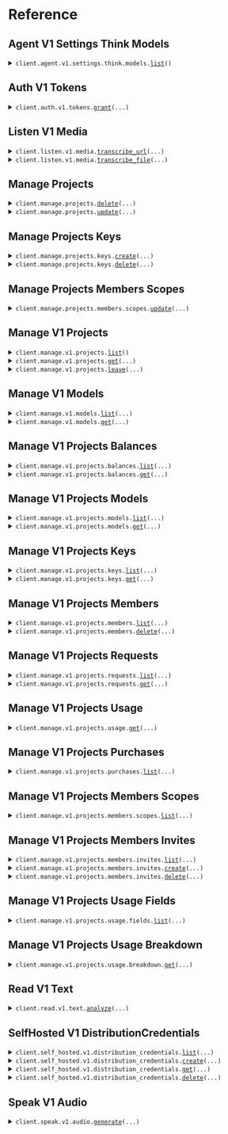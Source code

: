 # Reference
## Agent V1 Settings Think Models
<details><summary><code>client.agent.v1.settings.think.models.<a href="src/deepgram/agent/v1/settings/think/models/client.py">list</a>()</code></summary>
<dl>
<dd>

#### 📝 Description

<dl>
<dd>

<dl>
<dd>

Retrieves the available think models that can be used for AI agent processing
</dd>
</dl>
</dd>
</dl>

#### 🔌 Usage

<dl>
<dd>

<dl>
<dd>

```python
from deepgram import DeepgramClient

client = DeepgramClient(
    api_key="YOUR_API_KEY",
)
client.agent.v1.settings.think.models.list()

```
</dd>
</dl>
</dd>
</dl>

#### ⚙️ Parameters

<dl>
<dd>

<dl>
<dd>

**request_options:** `typing.Optional[RequestOptions]` — Request-specific configuration.
    
</dd>
</dl>
</dd>
</dl>


</dd>
</dl>
</details>

## Auth V1 Tokens
<details><summary><code>client.auth.v1.tokens.<a href="src/deepgram/auth/v1/tokens/client.py">grant</a>(...)</code></summary>
<dl>
<dd>

#### 📝 Description

<dl>
<dd>

<dl>
<dd>

Generates a temporary JSON Web Token (JWT) with a 30-second (by default) TTL and usage::write permission for core voice APIs, requiring an API key with Member or higher authorization. Tokens created with this endpoint will not work with the Manage APIs.
</dd>
</dl>
</dd>
</dl>

#### 🔌 Usage

<dl>
<dd>

<dl>
<dd>

```python
from deepgram import DeepgramClient

client = DeepgramClient(
    api_key="YOUR_API_KEY",
)
client.auth.v1.tokens.grant()

```
</dd>
</dl>
</dd>
</dl>

#### ⚙️ Parameters

<dl>
<dd>

<dl>
<dd>

**ttl_seconds:** `typing.Optional[int]` — Time to live in seconds for the token. Defaults to 30 seconds.
    
</dd>
</dl>

<dl>
<dd>

**request_options:** `typing.Optional[RequestOptions]` — Request-specific configuration.
    
</dd>
</dl>
</dd>
</dl>


</dd>
</dl>
</details>

## Listen V1 Media
<details><summary><code>client.listen.v1.media.<a href="src/deepgram/listen/v1/media/client.py">transcribe_url</a>(...)</code></summary>
<dl>
<dd>

#### 📝 Description

<dl>
<dd>

<dl>
<dd>

Transcribe audio and video using Deepgram's speech-to-text REST API
</dd>
</dl>
</dd>
</dl>

#### 🔌 Usage

<dl>
<dd>

<dl>
<dd>

```python
from deepgram import DeepgramClient

client = DeepgramClient(
    api_key="YOUR_API_KEY",
)
client.listen.v1.media.transcribe_url(
    callback="callback",
    callback_method="POST",
    extra="extra",
    sentiment=True,
    summarize="v2",
    tag="tag",
    topics=True,
    custom_topic="custom_topic",
    custom_topic_mode="extended",
    intents=True,
    custom_intent="custom_intent",
    custom_intent_mode="extended",
    detect_entities=True,
    detect_language=True,
    diarize=True,
    dictation=True,
    encoding="linear16",
    filler_words=True,
    keywords="keywords",
    language="language",
    measurements=True,
    model="nova-3",
    multichannel=True,
    numerals=True,
    paragraphs=True,
    profanity_filter=True,
    punctuate=True,
    redact="redact",
    replace="replace",
    search="search",
    smart_format=True,
    utterances=True,
    utt_split=1.1,
    version="latest",
    url="https://dpgr.am/spacewalk.wav",
)

```
</dd>
</dl>
</dd>
</dl>

#### ⚙️ Parameters

<dl>
<dd>

<dl>
<dd>

**url:** `str` 
    
</dd>
</dl>

<dl>
<dd>

**callback:** `typing.Optional[str]` — URL to which we'll make the callback request
    
</dd>
</dl>

<dl>
<dd>

**callback_method:** `typing.Optional[MediaTranscribeRequestCallbackMethod]` — HTTP method by which the callback request will be made
    
</dd>
</dl>

<dl>
<dd>

**extra:** `typing.Optional[typing.Union[str, typing.Sequence[str]]]` — Arbitrary key-value pairs that are attached to the API response for usage in downstream processing
    
</dd>
</dl>

<dl>
<dd>

**sentiment:** `typing.Optional[bool]` — Recognizes the sentiment throughout a transcript or text
    
</dd>
</dl>

<dl>
<dd>

**summarize:** `typing.Optional[MediaTranscribeRequestSummarize]` — Summarize content. For Listen API, supports string version option. For Read API, accepts boolean only.
    
</dd>
</dl>

<dl>
<dd>

**tag:** `typing.Optional[typing.Union[str, typing.Sequence[str]]]` — Label your requests for the purpose of identification during usage reporting
    
</dd>
</dl>

<dl>
<dd>

**topics:** `typing.Optional[bool]` — Detect topics throughout a transcript or text
    
</dd>
</dl>

<dl>
<dd>

**custom_topic:** `typing.Optional[typing.Union[str, typing.Sequence[str]]]` — Custom topics you want the model to detect within your input audio or text if present Submit up to `100`.
    
</dd>
</dl>

<dl>
<dd>

**custom_topic_mode:** `typing.Optional[MediaTranscribeRequestCustomTopicMode]` — Sets how the model will interpret strings submitted to the `custom_topic` param. When `strict`, the model will only return topics submitted using the `custom_topic` param. When `extended`, the model will return its own detected topics in addition to those submitted using the `custom_topic` param
    
</dd>
</dl>

<dl>
<dd>

**intents:** `typing.Optional[bool]` — Recognizes speaker intent throughout a transcript or text
    
</dd>
</dl>

<dl>
<dd>

**custom_intent:** `typing.Optional[typing.Union[str, typing.Sequence[str]]]` — Custom intents you want the model to detect within your input audio if present
    
</dd>
</dl>

<dl>
<dd>

**custom_intent_mode:** `typing.Optional[MediaTranscribeRequestCustomIntentMode]` — Sets how the model will interpret intents submitted to the `custom_intent` param. When `strict`, the model will only return intents submitted using the `custom_intent` param. When `extended`, the model will return its own detected intents in the `custom_intent` param.
    
</dd>
</dl>

<dl>
<dd>

**detect_entities:** `typing.Optional[bool]` — Identifies and extracts key entities from content in submitted audio
    
</dd>
</dl>

<dl>
<dd>

**detect_language:** `typing.Optional[bool]` — Identifies the dominant language spoken in submitted audio
    
</dd>
</dl>

<dl>
<dd>

**diarize:** `typing.Optional[bool]` — Recognize speaker changes. Each word in the transcript will be assigned a speaker number starting at 0
    
</dd>
</dl>

<dl>
<dd>

**dictation:** `typing.Optional[bool]` — Dictation mode for controlling formatting with dictated speech
    
</dd>
</dl>

<dl>
<dd>

**encoding:** `typing.Optional[MediaTranscribeRequestEncoding]` — Specify the expected encoding of your submitted audio
    
</dd>
</dl>

<dl>
<dd>

**filler_words:** `typing.Optional[bool]` — Filler Words can help transcribe interruptions in your audio, like "uh" and "um"
    
</dd>
</dl>

<dl>
<dd>

**keyterm:** `typing.Optional[typing.Union[str, typing.Sequence[str]]]` — Key term prompting can boost or suppress specialized terminology and brands. Only compatible with Nova-3
    
</dd>
</dl>

<dl>
<dd>

**keywords:** `typing.Optional[typing.Union[str, typing.Sequence[str]]]` — Keywords can boost or suppress specialized terminology and brands
    
</dd>
</dl>

<dl>
<dd>

**language:** `typing.Optional[str]` — The [BCP-47 language tag](https://tools.ietf.org/html/bcp47) that hints at the primary spoken language. Depending on the Model and API endpoint you choose only certain languages are available
    
</dd>
</dl>

<dl>
<dd>

**measurements:** `typing.Optional[bool]` — Spoken measurements will be converted to their corresponding abbreviations
    
</dd>
</dl>

<dl>
<dd>

**model:** `typing.Optional[MediaTranscribeRequestModel]` — AI model used to process submitted audio
    
</dd>
</dl>

<dl>
<dd>

**multichannel:** `typing.Optional[bool]` — Transcribe each audio channel independently
    
</dd>
</dl>

<dl>
<dd>

**numerals:** `typing.Optional[bool]` — Numerals converts numbers from written format to numerical format
    
</dd>
</dl>

<dl>
<dd>

**paragraphs:** `typing.Optional[bool]` — Splits audio into paragraphs to improve transcript readability
    
</dd>
</dl>

<dl>
<dd>

**profanity_filter:** `typing.Optional[bool]` — Profanity Filter looks for recognized profanity and converts it to the nearest recognized non-profane word or removes it from the transcript completely
    
</dd>
</dl>

<dl>
<dd>

**punctuate:** `typing.Optional[bool]` — Add punctuation and capitalization to the transcript
    
</dd>
</dl>

<dl>
<dd>

**redact:** `typing.Optional[str]` — Redaction removes sensitive information from your transcripts
    
</dd>
</dl>

<dl>
<dd>

**replace:** `typing.Optional[typing.Union[str, typing.Sequence[str]]]` — Search for terms or phrases in submitted audio and replaces them
    
</dd>
</dl>

<dl>
<dd>

**search:** `typing.Optional[typing.Union[str, typing.Sequence[str]]]` — Search for terms or phrases in submitted audio
    
</dd>
</dl>

<dl>
<dd>

**smart_format:** `typing.Optional[bool]` — Apply formatting to transcript output. When set to true, additional formatting will be applied to transcripts to improve readability
    
</dd>
</dl>

<dl>
<dd>

**utterances:** `typing.Optional[bool]` — Segments speech into meaningful semantic units
    
</dd>
</dl>

<dl>
<dd>

**utt_split:** `typing.Optional[float]` — Seconds to wait before detecting a pause between words in submitted audio
    
</dd>
</dl>

<dl>
<dd>

**version:** `typing.Optional[MediaTranscribeRequestVersion]` — Version of an AI model to use
    
</dd>
</dl>

<dl>
<dd>

**request_options:** `typing.Optional[RequestOptions]` — Request-specific configuration.
    
</dd>
</dl>
</dd>
</dl>


</dd>
</dl>
</details>

<details><summary><code>client.listen.v1.media.<a href="src/deepgram/listen/v1/media/client.py">transcribe_file</a>(...)</code></summary>
<dl>
<dd>

#### 📝 Description

<dl>
<dd>

<dl>
<dd>

Transcribe audio and video using Deepgram's speech-to-text REST API
</dd>
</dl>
</dd>
</dl>

#### 🔌 Usage

<dl>
<dd>

<dl>
<dd>

```python
from deepgram import DeepgramClient

client = DeepgramClient(
    api_key="YOUR_API_KEY",
)
client.listen.v1.media.transcribe_file()

```
</dd>
</dl>
</dd>
</dl>

#### ⚙️ Parameters

<dl>
<dd>

<dl>
<dd>

**request:** `typing.Union[bytes, typing.Iterator[bytes], typing.AsyncIterator[bytes]]` 
    
</dd>
</dl>

<dl>
<dd>

**callback:** `typing.Optional[str]` — URL to which we'll make the callback request
    
</dd>
</dl>

<dl>
<dd>

**callback_method:** `typing.Optional[MediaTranscribeRequestCallbackMethod]` — HTTP method by which the callback request will be made
    
</dd>
</dl>

<dl>
<dd>

**extra:** `typing.Optional[typing.Union[str, typing.Sequence[str]]]` — Arbitrary key-value pairs that are attached to the API response for usage in downstream processing
    
</dd>
</dl>

<dl>
<dd>

**sentiment:** `typing.Optional[bool]` — Recognizes the sentiment throughout a transcript or text
    
</dd>
</dl>

<dl>
<dd>

**summarize:** `typing.Optional[MediaTranscribeRequestSummarize]` — Summarize content. For Listen API, supports string version option. For Read API, accepts boolean only.
    
</dd>
</dl>

<dl>
<dd>

**tag:** `typing.Optional[typing.Union[str, typing.Sequence[str]]]` — Label your requests for the purpose of identification during usage reporting
    
</dd>
</dl>

<dl>
<dd>

**topics:** `typing.Optional[bool]` — Detect topics throughout a transcript or text
    
</dd>
</dl>

<dl>
<dd>

**custom_topic:** `typing.Optional[typing.Union[str, typing.Sequence[str]]]` — Custom topics you want the model to detect within your input audio or text if present Submit up to `100`.
    
</dd>
</dl>

<dl>
<dd>

**custom_topic_mode:** `typing.Optional[MediaTranscribeRequestCustomTopicMode]` — Sets how the model will interpret strings submitted to the `custom_topic` param. When `strict`, the model will only return topics submitted using the `custom_topic` param. When `extended`, the model will return its own detected topics in addition to those submitted using the `custom_topic` param
    
</dd>
</dl>

<dl>
<dd>

**intents:** `typing.Optional[bool]` — Recognizes speaker intent throughout a transcript or text
    
</dd>
</dl>

<dl>
<dd>

**custom_intent:** `typing.Optional[typing.Union[str, typing.Sequence[str]]]` — Custom intents you want the model to detect within your input audio if present
    
</dd>
</dl>

<dl>
<dd>

**custom_intent_mode:** `typing.Optional[MediaTranscribeRequestCustomIntentMode]` — Sets how the model will interpret intents submitted to the `custom_intent` param. When `strict`, the model will only return intents submitted using the `custom_intent` param. When `extended`, the model will return its own detected intents in the `custom_intent` param.
    
</dd>
</dl>

<dl>
<dd>

**detect_entities:** `typing.Optional[bool]` — Identifies and extracts key entities from content in submitted audio
    
</dd>
</dl>

<dl>
<dd>

**detect_language:** `typing.Optional[bool]` — Identifies the dominant language spoken in submitted audio
    
</dd>
</dl>

<dl>
<dd>

**diarize:** `typing.Optional[bool]` — Recognize speaker changes. Each word in the transcript will be assigned a speaker number starting at 0
    
</dd>
</dl>

<dl>
<dd>

**dictation:** `typing.Optional[bool]` — Dictation mode for controlling formatting with dictated speech
    
</dd>
</dl>

<dl>
<dd>

**encoding:** `typing.Optional[MediaTranscribeRequestEncoding]` — Specify the expected encoding of your submitted audio
    
</dd>
</dl>

<dl>
<dd>

**filler_words:** `typing.Optional[bool]` — Filler Words can help transcribe interruptions in your audio, like "uh" and "um"
    
</dd>
</dl>

<dl>
<dd>

**keyterm:** `typing.Optional[typing.Union[str, typing.Sequence[str]]]` — Key term prompting can boost or suppress specialized terminology and brands. Only compatible with Nova-3
    
</dd>
</dl>

<dl>
<dd>

**keywords:** `typing.Optional[typing.Union[str, typing.Sequence[str]]]` — Keywords can boost or suppress specialized terminology and brands
    
</dd>
</dl>

<dl>
<dd>

**language:** `typing.Optional[str]` — The [BCP-47 language tag](https://tools.ietf.org/html/bcp47) that hints at the primary spoken language. Depending on the Model and API endpoint you choose only certain languages are available
    
</dd>
</dl>

<dl>
<dd>

**measurements:** `typing.Optional[bool]` — Spoken measurements will be converted to their corresponding abbreviations
    
</dd>
</dl>

<dl>
<dd>

**model:** `typing.Optional[MediaTranscribeRequestModel]` — AI model used to process submitted audio
    
</dd>
</dl>

<dl>
<dd>

**multichannel:** `typing.Optional[bool]` — Transcribe each audio channel independently
    
</dd>
</dl>

<dl>
<dd>

**numerals:** `typing.Optional[bool]` — Numerals converts numbers from written format to numerical format
    
</dd>
</dl>

<dl>
<dd>

**paragraphs:** `typing.Optional[bool]` — Splits audio into paragraphs to improve transcript readability
    
</dd>
</dl>

<dl>
<dd>

**profanity_filter:** `typing.Optional[bool]` — Profanity Filter looks for recognized profanity and converts it to the nearest recognized non-profane word or removes it from the transcript completely
    
</dd>
</dl>

<dl>
<dd>

**punctuate:** `typing.Optional[bool]` — Add punctuation and capitalization to the transcript
    
</dd>
</dl>

<dl>
<dd>

**redact:** `typing.Optional[str]` — Redaction removes sensitive information from your transcripts
    
</dd>
</dl>

<dl>
<dd>

**replace:** `typing.Optional[typing.Union[str, typing.Sequence[str]]]` — Search for terms or phrases in submitted audio and replaces them
    
</dd>
</dl>

<dl>
<dd>

**search:** `typing.Optional[typing.Union[str, typing.Sequence[str]]]` — Search for terms or phrases in submitted audio
    
</dd>
</dl>

<dl>
<dd>

**smart_format:** `typing.Optional[bool]` — Apply formatting to transcript output. When set to true, additional formatting will be applied to transcripts to improve readability
    
</dd>
</dl>

<dl>
<dd>

**utterances:** `typing.Optional[bool]` — Segments speech into meaningful semantic units
    
</dd>
</dl>

<dl>
<dd>

**utt_split:** `typing.Optional[float]` — Seconds to wait before detecting a pause between words in submitted audio
    
</dd>
</dl>

<dl>
<dd>

**version:** `typing.Optional[MediaTranscribeRequestVersion]` — Version of an AI model to use
    
</dd>
</dl>

<dl>
<dd>

**request_options:** `typing.Optional[RequestOptions]` — Request-specific configuration.
    
</dd>
</dl>
</dd>
</dl>


</dd>
</dl>
</details>

## Manage Projects
<details><summary><code>client.manage.projects.<a href="src/deepgram/manage/projects/client.py">delete</a>(...)</code></summary>
<dl>
<dd>

#### 📝 Description

<dl>
<dd>

<dl>
<dd>

Deletes the specified project
</dd>
</dl>
</dd>
</dl>

#### 🔌 Usage

<dl>
<dd>

<dl>
<dd>

```python
from deepgram import DeepgramClient

client = DeepgramClient(
    api_key="YOUR_API_KEY",
)
client.manage.projects.delete(
    project_id="123456-7890-1234-5678-901234",
)

```
</dd>
</dl>
</dd>
</dl>

#### ⚙️ Parameters

<dl>
<dd>

<dl>
<dd>

**project_id:** `typing.Optional[str]` — The unique identifier of the project
    
</dd>
</dl>

<dl>
<dd>

**request_options:** `typing.Optional[RequestOptions]` — Request-specific configuration.
    
</dd>
</dl>
</dd>
</dl>


</dd>
</dl>
</details>

<details><summary><code>client.manage.projects.<a href="src/deepgram/manage/projects/client.py">update</a>(...)</code></summary>
<dl>
<dd>

#### 📝 Description

<dl>
<dd>

<dl>
<dd>

Updates the name or other properties of an existing project
</dd>
</dl>
</dd>
</dl>

#### 🔌 Usage

<dl>
<dd>

<dl>
<dd>

```python
from deepgram import DeepgramClient

client = DeepgramClient(
    api_key="YOUR_API_KEY",
)
client.manage.projects.update(
    project_id="123456-7890-1234-5678-901234",
)

```
</dd>
</dl>
</dd>
</dl>

#### ⚙️ Parameters

<dl>
<dd>

<dl>
<dd>

**project_id:** `typing.Optional[str]` — The unique identifier of the project
    
</dd>
</dl>

<dl>
<dd>

**name:** `typing.Optional[str]` — The name of the project
    
</dd>
</dl>

<dl>
<dd>

**request_options:** `typing.Optional[RequestOptions]` — Request-specific configuration.
    
</dd>
</dl>
</dd>
</dl>


</dd>
</dl>
</details>

## Manage Projects Keys
<details><summary><code>client.manage.projects.keys.<a href="src/deepgram/manage/projects/keys/client.py">create</a>(...)</code></summary>
<dl>
<dd>

#### 📝 Description

<dl>
<dd>

<dl>
<dd>

Creates a new API key with specified settings for the project
</dd>
</dl>
</dd>
</dl>

#### 🔌 Usage

<dl>
<dd>

<dl>
<dd>

```python
from deepgram import DeepgramClient

client = DeepgramClient(
    api_key="YOUR_API_KEY",
)
client.manage.projects.keys.create(
    project_id=None,
    request={"key": "value"},
)

```
</dd>
</dl>
</dd>
</dl>

#### ⚙️ Parameters

<dl>
<dd>

<dl>
<dd>

**project_id:** `typing.Optional[str]` — The unique identifier of the project
    
</dd>
</dl>

<dl>
<dd>

**request:** `CreateKeyV1RequestOne` 
    
</dd>
</dl>

<dl>
<dd>

**request_options:** `typing.Optional[RequestOptions]` — Request-specific configuration.
    
</dd>
</dl>
</dd>
</dl>


</dd>
</dl>
</details>

<details><summary><code>client.manage.projects.keys.<a href="src/deepgram/manage/projects/keys/client.py">delete</a>(...)</code></summary>
<dl>
<dd>

#### 📝 Description

<dl>
<dd>

<dl>
<dd>

Deletes an API key for a specific project
</dd>
</dl>
</dd>
</dl>

#### 🔌 Usage

<dl>
<dd>

<dl>
<dd>

```python
from deepgram import DeepgramClient

client = DeepgramClient(
    api_key="YOUR_API_KEY",
)
client.manage.projects.keys.delete(
    project_id="123456-7890-1234-5678-901234",
    key_id="123456789012345678901234",
)

```
</dd>
</dl>
</dd>
</dl>

#### ⚙️ Parameters

<dl>
<dd>

<dl>
<dd>

**project_id:** `typing.Optional[str]` — The unique identifier of the project
    
</dd>
</dl>

<dl>
<dd>

**key_id:** `typing.Optional[str]` — The unique identifier of the API key
    
</dd>
</dl>

<dl>
<dd>

**request_options:** `typing.Optional[RequestOptions]` — Request-specific configuration.
    
</dd>
</dl>
</dd>
</dl>


</dd>
</dl>
</details>

## Manage Projects Members Scopes
<details><summary><code>client.manage.projects.members.scopes.<a href="src/deepgram/manage/projects/members/scopes/client.py">update</a>(...)</code></summary>
<dl>
<dd>

#### 📝 Description

<dl>
<dd>

<dl>
<dd>

Updates the scopes for a specific member
</dd>
</dl>
</dd>
</dl>

#### 🔌 Usage

<dl>
<dd>

<dl>
<dd>

```python
from deepgram import DeepgramClient

client = DeepgramClient(
    api_key="YOUR_API_KEY",
)
client.manage.projects.members.scopes.update(
    project_id="123456-7890-1234-5678-901234",
    member_id="123456789012345678901234",
    scope="admin",
)

```
</dd>
</dl>
</dd>
</dl>

#### ⚙️ Parameters

<dl>
<dd>

<dl>
<dd>

**project_id:** `typing.Optional[str]` — The unique identifier of the project
    
</dd>
</dl>

<dl>
<dd>

**member_id:** `typing.Optional[str]` — The unique identifier of the Member
    
</dd>
</dl>

<dl>
<dd>

**scope:** `str` — A scope to update
    
</dd>
</dl>

<dl>
<dd>

**request_options:** `typing.Optional[RequestOptions]` — Request-specific configuration.
    
</dd>
</dl>
</dd>
</dl>


</dd>
</dl>
</details>

## Manage V1 Projects
<details><summary><code>client.manage.v1.projects.<a href="src/deepgram/manage/v1/projects/client.py">list</a>()</code></summary>
<dl>
<dd>

#### 📝 Description

<dl>
<dd>

<dl>
<dd>

Retrieves basic information about the projects associated with the API key
</dd>
</dl>
</dd>
</dl>

#### 🔌 Usage

<dl>
<dd>

<dl>
<dd>

```python
from deepgram import DeepgramClient

client = DeepgramClient(
    api_key="YOUR_API_KEY",
)
client.manage.v1.projects.list()

```
</dd>
</dl>
</dd>
</dl>

#### ⚙️ Parameters

<dl>
<dd>

<dl>
<dd>

**request_options:** `typing.Optional[RequestOptions]` — Request-specific configuration.
    
</dd>
</dl>
</dd>
</dl>


</dd>
</dl>
</details>

<details><summary><code>client.manage.v1.projects.<a href="src/deepgram/manage/v1/projects/client.py">get</a>(...)</code></summary>
<dl>
<dd>

#### 📝 Description

<dl>
<dd>

<dl>
<dd>

Retrieves information about the specified project
</dd>
</dl>
</dd>
</dl>

#### 🔌 Usage

<dl>
<dd>

<dl>
<dd>

```python
from deepgram import DeepgramClient

client = DeepgramClient(
    api_key="YOUR_API_KEY",
)
client.manage.v1.projects.get(
    project_id="123456-7890-1234-5678-901234",
    limit=1,
    page=1,
)

```
</dd>
</dl>
</dd>
</dl>

#### ⚙️ Parameters

<dl>
<dd>

<dl>
<dd>

**project_id:** `typing.Optional[str]` — The unique identifier of the project
    
</dd>
</dl>

<dl>
<dd>

**limit:** `typing.Optional[int]` — Number of results to return per page. Default 10. Range [1,1000]
    
</dd>
</dl>

<dl>
<dd>

**page:** `typing.Optional[int]` — Navigate and return the results to retrieve specific portions of information of the response
    
</dd>
</dl>

<dl>
<dd>

**request_options:** `typing.Optional[RequestOptions]` — Request-specific configuration.
    
</dd>
</dl>
</dd>
</dl>


</dd>
</dl>
</details>

<details><summary><code>client.manage.v1.projects.<a href="src/deepgram/manage/v1/projects/client.py">leave</a>(...)</code></summary>
<dl>
<dd>

#### 📝 Description

<dl>
<dd>

<dl>
<dd>

Removes the authenticated account from the specific project
</dd>
</dl>
</dd>
</dl>

#### 🔌 Usage

<dl>
<dd>

<dl>
<dd>

```python
from deepgram import DeepgramClient

client = DeepgramClient(
    api_key="YOUR_API_KEY",
)
client.manage.v1.projects.leave(
    project_id="123456-7890-1234-5678-901234",
)

```
</dd>
</dl>
</dd>
</dl>

#### ⚙️ Parameters

<dl>
<dd>

<dl>
<dd>

**project_id:** `typing.Optional[str]` — The unique identifier of the project
    
</dd>
</dl>

<dl>
<dd>

**request_options:** `typing.Optional[RequestOptions]` — Request-specific configuration.
    
</dd>
</dl>
</dd>
</dl>


</dd>
</dl>
</details>

## Manage V1 Models
<details><summary><code>client.manage.v1.models.<a href="src/deepgram/manage/v1/models/client.py">list</a>(...)</code></summary>
<dl>
<dd>

#### 📝 Description

<dl>
<dd>

<dl>
<dd>

Returns metadata on all the latest public models. To retrieve custom models, use Get Project Models.
</dd>
</dl>
</dd>
</dl>

#### 🔌 Usage

<dl>
<dd>

<dl>
<dd>

```python
from deepgram import DeepgramClient

client = DeepgramClient(
    api_key="YOUR_API_KEY",
)
client.manage.v1.models.list(
    include_outdated=True,
)

```
</dd>
</dl>
</dd>
</dl>

#### ⚙️ Parameters

<dl>
<dd>

<dl>
<dd>

**include_outdated:** `typing.Optional[bool]` — returns non-latest versions of models
    
</dd>
</dl>

<dl>
<dd>

**request_options:** `typing.Optional[RequestOptions]` — Request-specific configuration.
    
</dd>
</dl>
</dd>
</dl>


</dd>
</dl>
</details>

<details><summary><code>client.manage.v1.models.<a href="src/deepgram/manage/v1/models/client.py">get</a>(...)</code></summary>
<dl>
<dd>

#### 📝 Description

<dl>
<dd>

<dl>
<dd>

Returns metadata for a specific public model
</dd>
</dl>
</dd>
</dl>

#### 🔌 Usage

<dl>
<dd>

<dl>
<dd>

```python
from deepgram import DeepgramClient

client = DeepgramClient(
    api_key="YOUR_API_KEY",
)
client.manage.v1.models.get(
    model_id="af6e9977-99f6-4d8f-b6f5-dfdf6fb6e291",
)

```
</dd>
</dl>
</dd>
</dl>

#### ⚙️ Parameters

<dl>
<dd>

<dl>
<dd>

**model_id:** `typing.Optional[str]` — The specific UUID of the model
    
</dd>
</dl>

<dl>
<dd>

**request_options:** `typing.Optional[RequestOptions]` — Request-specific configuration.
    
</dd>
</dl>
</dd>
</dl>


</dd>
</dl>
</details>

## Manage V1 Projects Balances
<details><summary><code>client.manage.v1.projects.balances.<a href="src/deepgram/manage/v1/projects/balances/client.py">list</a>(...)</code></summary>
<dl>
<dd>

#### 📝 Description

<dl>
<dd>

<dl>
<dd>

Generates a list of outstanding balances for the specified project
</dd>
</dl>
</dd>
</dl>

#### 🔌 Usage

<dl>
<dd>

<dl>
<dd>

```python
from deepgram import DeepgramClient

client = DeepgramClient(
    api_key="YOUR_API_KEY",
)
client.manage.v1.projects.balances.list(
    project_id="123456-7890-1234-5678-901234",
)

```
</dd>
</dl>
</dd>
</dl>

#### ⚙️ Parameters

<dl>
<dd>

<dl>
<dd>

**project_id:** `typing.Optional[str]` — The unique identifier of the project
    
</dd>
</dl>

<dl>
<dd>

**request_options:** `typing.Optional[RequestOptions]` — Request-specific configuration.
    
</dd>
</dl>
</dd>
</dl>


</dd>
</dl>
</details>

<details><summary><code>client.manage.v1.projects.balances.<a href="src/deepgram/manage/v1/projects/balances/client.py">get</a>(...)</code></summary>
<dl>
<dd>

#### 📝 Description

<dl>
<dd>

<dl>
<dd>

Retrieves details about the specified balance
</dd>
</dl>
</dd>
</dl>

#### 🔌 Usage

<dl>
<dd>

<dl>
<dd>

```python
from deepgram import DeepgramClient

client = DeepgramClient(
    api_key="YOUR_API_KEY",
)
client.manage.v1.projects.balances.get(
    project_id="123456-7890-1234-5678-901234",
    balance_id="123456-7890-1234-5678-901234",
)

```
</dd>
</dl>
</dd>
</dl>

#### ⚙️ Parameters

<dl>
<dd>

<dl>
<dd>

**project_id:** `typing.Optional[str]` — The unique identifier of the project
    
</dd>
</dl>

<dl>
<dd>

**balance_id:** `typing.Optional[str]` — The unique identifier of the balance
    
</dd>
</dl>

<dl>
<dd>

**request_options:** `typing.Optional[RequestOptions]` — Request-specific configuration.
    
</dd>
</dl>
</dd>
</dl>


</dd>
</dl>
</details>

## Manage V1 Projects Models
<details><summary><code>client.manage.v1.projects.models.<a href="src/deepgram/manage/v1/projects/models/client.py">list</a>(...)</code></summary>
<dl>
<dd>

#### 📝 Description

<dl>
<dd>

<dl>
<dd>

Returns metadata on all the latest models that a specific project has access to, including non-public models
</dd>
</dl>
</dd>
</dl>

#### 🔌 Usage

<dl>
<dd>

<dl>
<dd>

```python
from deepgram import DeepgramClient

client = DeepgramClient(
    api_key="YOUR_API_KEY",
)
client.manage.v1.projects.models.list(
    project_id="123456-7890-1234-5678-901234",
    include_outdated=True,
)

```
</dd>
</dl>
</dd>
</dl>

#### ⚙️ Parameters

<dl>
<dd>

<dl>
<dd>

**project_id:** `typing.Optional[str]` — The unique identifier of the project
    
</dd>
</dl>

<dl>
<dd>

**include_outdated:** `typing.Optional[bool]` — returns non-latest versions of models
    
</dd>
</dl>

<dl>
<dd>

**request_options:** `typing.Optional[RequestOptions]` — Request-specific configuration.
    
</dd>
</dl>
</dd>
</dl>


</dd>
</dl>
</details>

<details><summary><code>client.manage.v1.projects.models.<a href="src/deepgram/manage/v1/projects/models/client.py">get</a>(...)</code></summary>
<dl>
<dd>

#### 📝 Description

<dl>
<dd>

<dl>
<dd>

Returns metadata for a specific model
</dd>
</dl>
</dd>
</dl>

#### 🔌 Usage

<dl>
<dd>

<dl>
<dd>

```python
from deepgram import DeepgramClient

client = DeepgramClient(
    api_key="YOUR_API_KEY",
)
client.manage.v1.projects.models.get(
    project_id="123456-7890-1234-5678-901234",
    model_id="af6e9977-99f6-4d8f-b6f5-dfdf6fb6e291",
)

```
</dd>
</dl>
</dd>
</dl>

#### ⚙️ Parameters

<dl>
<dd>

<dl>
<dd>

**project_id:** `typing.Optional[str]` — The unique identifier of the project
    
</dd>
</dl>

<dl>
<dd>

**model_id:** `typing.Optional[str]` — The specific UUID of the model
    
</dd>
</dl>

<dl>
<dd>

**request_options:** `typing.Optional[RequestOptions]` — Request-specific configuration.
    
</dd>
</dl>
</dd>
</dl>


</dd>
</dl>
</details>

## Manage V1 Projects Keys
<details><summary><code>client.manage.v1.projects.keys.<a href="src/deepgram/manage/v1/projects/keys/client.py">list</a>(...)</code></summary>
<dl>
<dd>

#### 📝 Description

<dl>
<dd>

<dl>
<dd>

Retrieves all API keys associated with the specified project
</dd>
</dl>
</dd>
</dl>

#### 🔌 Usage

<dl>
<dd>

<dl>
<dd>

```python
from deepgram import DeepgramClient

client = DeepgramClient(
    api_key="YOUR_API_KEY",
)
client.manage.v1.projects.keys.list(
    project_id="123456-7890-1234-5678-901234",
    status="active",
)

```
</dd>
</dl>
</dd>
</dl>

#### ⚙️ Parameters

<dl>
<dd>

<dl>
<dd>

**project_id:** `typing.Optional[str]` — The unique identifier of the project
    
</dd>
</dl>

<dl>
<dd>

**status:** `typing.Optional[KeysListRequestStatus]` — Only return keys with a specific status
    
</dd>
</dl>

<dl>
<dd>

**request_options:** `typing.Optional[RequestOptions]` — Request-specific configuration.
    
</dd>
</dl>
</dd>
</dl>


</dd>
</dl>
</details>

<details><summary><code>client.manage.v1.projects.keys.<a href="src/deepgram/manage/v1/projects/keys/client.py">get</a>(...)</code></summary>
<dl>
<dd>

#### 📝 Description

<dl>
<dd>

<dl>
<dd>

Retrieves information about a specified API key
</dd>
</dl>
</dd>
</dl>

#### 🔌 Usage

<dl>
<dd>

<dl>
<dd>

```python
from deepgram import DeepgramClient

client = DeepgramClient(
    api_key="YOUR_API_KEY",
)
client.manage.v1.projects.keys.get(
    project_id="123456-7890-1234-5678-901234",
    key_id="123456789012345678901234",
)

```
</dd>
</dl>
</dd>
</dl>

#### ⚙️ Parameters

<dl>
<dd>

<dl>
<dd>

**project_id:** `typing.Optional[str]` — The unique identifier of the project
    
</dd>
</dl>

<dl>
<dd>

**key_id:** `typing.Optional[str]` — The unique identifier of the API key
    
</dd>
</dl>

<dl>
<dd>

**request_options:** `typing.Optional[RequestOptions]` — Request-specific configuration.
    
</dd>
</dl>
</dd>
</dl>


</dd>
</dl>
</details>

## Manage V1 Projects Members
<details><summary><code>client.manage.v1.projects.members.<a href="src/deepgram/manage/v1/projects/members/client.py">list</a>(...)</code></summary>
<dl>
<dd>

#### 📝 Description

<dl>
<dd>

<dl>
<dd>

Retrieves a list of members for a given project
</dd>
</dl>
</dd>
</dl>

#### 🔌 Usage

<dl>
<dd>

<dl>
<dd>

```python
from deepgram import DeepgramClient

client = DeepgramClient(
    api_key="YOUR_API_KEY",
)
client.manage.v1.projects.members.list(
    project_id="123456-7890-1234-5678-901234",
)

```
</dd>
</dl>
</dd>
</dl>

#### ⚙️ Parameters

<dl>
<dd>

<dl>
<dd>

**project_id:** `typing.Optional[str]` — The unique identifier of the project
    
</dd>
</dl>

<dl>
<dd>

**request_options:** `typing.Optional[RequestOptions]` — Request-specific configuration.
    
</dd>
</dl>
</dd>
</dl>


</dd>
</dl>
</details>

<details><summary><code>client.manage.v1.projects.members.<a href="src/deepgram/manage/v1/projects/members/client.py">delete</a>(...)</code></summary>
<dl>
<dd>

#### 📝 Description

<dl>
<dd>

<dl>
<dd>

Removes a member from the project using their unique member ID
</dd>
</dl>
</dd>
</dl>

#### 🔌 Usage

<dl>
<dd>

<dl>
<dd>

```python
from deepgram import DeepgramClient

client = DeepgramClient(
    api_key="YOUR_API_KEY",
)
client.manage.v1.projects.members.delete(
    project_id="123456-7890-1234-5678-901234",
    member_id="123456789012345678901234",
)

```
</dd>
</dl>
</dd>
</dl>

#### ⚙️ Parameters

<dl>
<dd>

<dl>
<dd>

**project_id:** `typing.Optional[str]` — The unique identifier of the project
    
</dd>
</dl>

<dl>
<dd>

**member_id:** `typing.Optional[str]` — The unique identifier of the Member
    
</dd>
</dl>

<dl>
<dd>

**request_options:** `typing.Optional[RequestOptions]` — Request-specific configuration.
    
</dd>
</dl>
</dd>
</dl>


</dd>
</dl>
</details>

## Manage V1 Projects Requests
<details><summary><code>client.manage.v1.projects.requests.<a href="src/deepgram/manage/v1/projects/requests/client.py">list</a>(...)</code></summary>
<dl>
<dd>

#### 📝 Description

<dl>
<dd>

<dl>
<dd>

Generates a list of requests for a specific project
</dd>
</dl>
</dd>
</dl>

#### 🔌 Usage

<dl>
<dd>

<dl>
<dd>

```python
import datetime

from deepgram import DeepgramClient

client = DeepgramClient(
    api_key="YOUR_API_KEY",
)
client.manage.v1.projects.requests.list(
    project_id="123456-7890-1234-5678-901234",
    start=datetime.datetime.fromisoformat(
        "2024-01-15 09:30:00+00:00",
    ),
    end=datetime.datetime.fromisoformat(
        "2024-01-15 09:30:00+00:00",
    ),
    limit=1,
    page=1,
    accessor="12345678-1234-1234-1234-123456789012",
    request_id="12345678-1234-1234-1234-123456789012",
    deployment="hosted",
    endpoint="listen",
    method="sync",
    status="succeeded",
)

```
</dd>
</dl>
</dd>
</dl>

#### ⚙️ Parameters

<dl>
<dd>

<dl>
<dd>

**project_id:** `typing.Optional[str]` — The unique identifier of the project
    
</dd>
</dl>

<dl>
<dd>

**start:** `typing.Optional[dt.datetime]` — Start date of the requested date range. Formats accepted are YYYY-MM-DD, YYYY-MM-DDTHH:MM:SS, or YYYY-MM-DDTHH:MM:SS+HH:MM
    
</dd>
</dl>

<dl>
<dd>

**end:** `typing.Optional[dt.datetime]` — End date of the requested date range. Formats accepted are YYYY-MM-DD, YYYY-MM-DDTHH:MM:SS, or YYYY-MM-DDTHH:MM:SS+HH:MM
    
</dd>
</dl>

<dl>
<dd>

**limit:** `typing.Optional[int]` — Number of results to return per page. Default 10. Range [1,1000]
    
</dd>
</dl>

<dl>
<dd>

**page:** `typing.Optional[int]` — Navigate and return the results to retrieve specific portions of information of the response
    
</dd>
</dl>

<dl>
<dd>

**accessor:** `typing.Optional[str]` — Filter for requests where a specific accessor was used
    
</dd>
</dl>

<dl>
<dd>

**request_id:** `typing.Optional[str]` — Filter for a specific request id
    
</dd>
</dl>

<dl>
<dd>

**deployment:** `typing.Optional[RequestsListRequestDeployment]` — Filter for requests where a specific deployment was used
    
</dd>
</dl>

<dl>
<dd>

**endpoint:** `typing.Optional[RequestsListRequestEndpoint]` — Filter for requests where a specific endpoint was used
    
</dd>
</dl>

<dl>
<dd>

**method:** `typing.Optional[RequestsListRequestMethod]` — Filter for requests where a specific method was used
    
</dd>
</dl>

<dl>
<dd>

**status:** `typing.Optional[RequestsListRequestStatus]` — Filter for requests that succeeded (status code < 300) or failed (status code >=400)
    
</dd>
</dl>

<dl>
<dd>

**request_options:** `typing.Optional[RequestOptions]` — Request-specific configuration.
    
</dd>
</dl>
</dd>
</dl>


</dd>
</dl>
</details>

<details><summary><code>client.manage.v1.projects.requests.<a href="src/deepgram/manage/v1/projects/requests/client.py">get</a>(...)</code></summary>
<dl>
<dd>

#### 📝 Description

<dl>
<dd>

<dl>
<dd>

Retrieves a specific request for a specific project
</dd>
</dl>
</dd>
</dl>

#### 🔌 Usage

<dl>
<dd>

<dl>
<dd>

```python
from deepgram import DeepgramClient

client = DeepgramClient(
    api_key="YOUR_API_KEY",
)
client.manage.v1.projects.requests.get(
    project_id="123456-7890-1234-5678-901234",
    request_id="123456-7890-1234-5678-901234",
)

```
</dd>
</dl>
</dd>
</dl>

#### ⚙️ Parameters

<dl>
<dd>

<dl>
<dd>

**project_id:** `typing.Optional[str]` — The unique identifier of the project
    
</dd>
</dl>

<dl>
<dd>

**request_id:** `typing.Optional[str]` — The unique identifier of the request
    
</dd>
</dl>

<dl>
<dd>

**request_options:** `typing.Optional[RequestOptions]` — Request-specific configuration.
    
</dd>
</dl>
</dd>
</dl>


</dd>
</dl>
</details>

## Manage V1 Projects Usage
<details><summary><code>client.manage.v1.projects.usage.<a href="src/deepgram/manage/v1/projects/usage/client.py">get</a>(...)</code></summary>
<dl>
<dd>

#### 📝 Description

<dl>
<dd>

<dl>
<dd>

Retrieves the usage for a specific project. Use Get Project Usage Breakdown for a more comprehensive usage summary.
</dd>
</dl>
</dd>
</dl>

#### 🔌 Usage

<dl>
<dd>

<dl>
<dd>

```python
from deepgram import DeepgramClient

client = DeepgramClient(
    api_key="YOUR_API_KEY",
)
client.manage.v1.projects.usage.get(
    project_id="123456-7890-1234-5678-901234",
    start="start",
    end="end",
    accessor="12345678-1234-1234-1234-123456789012",
    alternatives=True,
    callback_method=True,
    callback=True,
    channels=True,
    custom_intent_mode=True,
    custom_intent=True,
    custom_topic_mode=True,
    custom_topic=True,
    deployment="hosted",
    detect_entities=True,
    detect_language=True,
    diarize=True,
    dictation=True,
    encoding=True,
    endpoint="listen",
    extra=True,
    filler_words=True,
    intents=True,
    keyterm=True,
    keywords=True,
    language=True,
    measurements=True,
    method="sync",
    model="6f548761-c9c0-429a-9315-11a1d28499c8",
    multichannel=True,
    numerals=True,
    paragraphs=True,
    profanity_filter=True,
    punctuate=True,
    redact=True,
    replace=True,
    sample_rate=True,
    search=True,
    sentiment=True,
    smart_format=True,
    summarize=True,
    tag="tag1",
    topics=True,
    utt_split=True,
    utterances=True,
    version=True,
)

```
</dd>
</dl>
</dd>
</dl>

#### ⚙️ Parameters

<dl>
<dd>

<dl>
<dd>

**project_id:** `typing.Optional[str]` — The unique identifier of the project
    
</dd>
</dl>

<dl>
<dd>

**start:** `typing.Optional[str]` — Start date of the requested date range. Format accepted is YYYY-MM-DD
    
</dd>
</dl>

<dl>
<dd>

**end:** `typing.Optional[str]` — End date of the requested date range. Format accepted is YYYY-MM-DD
    
</dd>
</dl>

<dl>
<dd>

**accessor:** `typing.Optional[str]` — Filter for requests where a specific accessor was used
    
</dd>
</dl>

<dl>
<dd>

**alternatives:** `typing.Optional[bool]` — Filter for requests where alternatives were used
    
</dd>
</dl>

<dl>
<dd>

**callback_method:** `typing.Optional[bool]` — Filter for requests where callback method was used
    
</dd>
</dl>

<dl>
<dd>

**callback:** `typing.Optional[bool]` — Filter for requests where callback was used
    
</dd>
</dl>

<dl>
<dd>

**channels:** `typing.Optional[bool]` — Filter for requests where channels were used
    
</dd>
</dl>

<dl>
<dd>

**custom_intent_mode:** `typing.Optional[bool]` — Filter for requests where custom intent mode was used
    
</dd>
</dl>

<dl>
<dd>

**custom_intent:** `typing.Optional[bool]` — Filter for requests where custom intent was used
    
</dd>
</dl>

<dl>
<dd>

**custom_topic_mode:** `typing.Optional[bool]` — Filter for requests where custom topic mode was used
    
</dd>
</dl>

<dl>
<dd>

**custom_topic:** `typing.Optional[bool]` — Filter for requests where custom topic was used
    
</dd>
</dl>

<dl>
<dd>

**deployment:** `typing.Optional[UsageGetRequestDeployment]` — Filter for requests where a specific deployment was used
    
</dd>
</dl>

<dl>
<dd>

**detect_entities:** `typing.Optional[bool]` — Filter for requests where detect entities was used
    
</dd>
</dl>

<dl>
<dd>

**detect_language:** `typing.Optional[bool]` — Filter for requests where detect language was used
    
</dd>
</dl>

<dl>
<dd>

**diarize:** `typing.Optional[bool]` — Filter for requests where diarize was used
    
</dd>
</dl>

<dl>
<dd>

**dictation:** `typing.Optional[bool]` — Filter for requests where dictation was used
    
</dd>
</dl>

<dl>
<dd>

**encoding:** `typing.Optional[bool]` — Filter for requests where encoding was used
    
</dd>
</dl>

<dl>
<dd>

**endpoint:** `typing.Optional[UsageGetRequestEndpoint]` — Filter for requests where a specific endpoint was used
    
</dd>
</dl>

<dl>
<dd>

**extra:** `typing.Optional[bool]` — Filter for requests where extra was used
    
</dd>
</dl>

<dl>
<dd>

**filler_words:** `typing.Optional[bool]` — Filter for requests where filler words was used
    
</dd>
</dl>

<dl>
<dd>

**intents:** `typing.Optional[bool]` — Filter for requests where intents was used
    
</dd>
</dl>

<dl>
<dd>

**keyterm:** `typing.Optional[bool]` — Filter for requests where keyterm was used
    
</dd>
</dl>

<dl>
<dd>

**keywords:** `typing.Optional[bool]` — Filter for requests where keywords was used
    
</dd>
</dl>

<dl>
<dd>

**language:** `typing.Optional[bool]` — Filter for requests where language was used
    
</dd>
</dl>

<dl>
<dd>

**measurements:** `typing.Optional[bool]` — Filter for requests where measurements were used
    
</dd>
</dl>

<dl>
<dd>

**method:** `typing.Optional[UsageGetRequestMethod]` — Filter for requests where a specific method was used
    
</dd>
</dl>

<dl>
<dd>

**model:** `typing.Optional[str]` — Filter for requests where a specific model uuid was used
    
</dd>
</dl>

<dl>
<dd>

**multichannel:** `typing.Optional[bool]` — Filter for requests where multichannel was used
    
</dd>
</dl>

<dl>
<dd>

**numerals:** `typing.Optional[bool]` — Filter for requests where numerals were used
    
</dd>
</dl>

<dl>
<dd>

**paragraphs:** `typing.Optional[bool]` — Filter for requests where paragraphs were used
    
</dd>
</dl>

<dl>
<dd>

**profanity_filter:** `typing.Optional[bool]` — Filter for requests where profanity filter was used
    
</dd>
</dl>

<dl>
<dd>

**punctuate:** `typing.Optional[bool]` — Filter for requests where punctuate was used
    
</dd>
</dl>

<dl>
<dd>

**redact:** `typing.Optional[bool]` — Filter for requests where redact was used
    
</dd>
</dl>

<dl>
<dd>

**replace:** `typing.Optional[bool]` — Filter for requests where replace was used
    
</dd>
</dl>

<dl>
<dd>

**sample_rate:** `typing.Optional[bool]` — Filter for requests where sample rate was used
    
</dd>
</dl>

<dl>
<dd>

**search:** `typing.Optional[bool]` — Filter for requests where search was used
    
</dd>
</dl>

<dl>
<dd>

**sentiment:** `typing.Optional[bool]` — Filter for requests where sentiment was used
    
</dd>
</dl>

<dl>
<dd>

**smart_format:** `typing.Optional[bool]` — Filter for requests where smart format was used
    
</dd>
</dl>

<dl>
<dd>

**summarize:** `typing.Optional[bool]` — Filter for requests where summarize was used
    
</dd>
</dl>

<dl>
<dd>

**tag:** `typing.Optional[str]` — Filter for requests where a specific tag was used
    
</dd>
</dl>

<dl>
<dd>

**topics:** `typing.Optional[bool]` — Filter for requests where topics was used
    
</dd>
</dl>

<dl>
<dd>

**utt_split:** `typing.Optional[bool]` — Filter for requests where utt split was used
    
</dd>
</dl>

<dl>
<dd>

**utterances:** `typing.Optional[bool]` — Filter for requests where utterances was used
    
</dd>
</dl>

<dl>
<dd>

**version:** `typing.Optional[bool]` — Filter for requests where version was used
    
</dd>
</dl>

<dl>
<dd>

**request_options:** `typing.Optional[RequestOptions]` — Request-specific configuration.
    
</dd>
</dl>
</dd>
</dl>


</dd>
</dl>
</details>

## Manage V1 Projects Purchases
<details><summary><code>client.manage.v1.projects.purchases.<a href="src/deepgram/manage/v1/projects/purchases/client.py">list</a>(...)</code></summary>
<dl>
<dd>

#### 📝 Description

<dl>
<dd>

<dl>
<dd>

Returns the original purchased amount on an order transaction
</dd>
</dl>
</dd>
</dl>

#### 🔌 Usage

<dl>
<dd>

<dl>
<dd>

```python
from deepgram import DeepgramClient

client = DeepgramClient(
    api_key="YOUR_API_KEY",
)
client.manage.v1.projects.purchases.list(
    project_id="123456-7890-1234-5678-901234",
    limit=1,
)

```
</dd>
</dl>
</dd>
</dl>

#### ⚙️ Parameters

<dl>
<dd>

<dl>
<dd>

**project_id:** `typing.Optional[str]` — The unique identifier of the project
    
</dd>
</dl>

<dl>
<dd>

**limit:** `typing.Optional[int]` — Number of results to return per page. Default 10. Range [1,1000]
    
</dd>
</dl>

<dl>
<dd>

**request_options:** `typing.Optional[RequestOptions]` — Request-specific configuration.
    
</dd>
</dl>
</dd>
</dl>


</dd>
</dl>
</details>

## Manage V1 Projects Members Scopes
<details><summary><code>client.manage.v1.projects.members.scopes.<a href="src/deepgram/manage/v1/projects/members/scopes/client.py">list</a>(...)</code></summary>
<dl>
<dd>

#### 📝 Description

<dl>
<dd>

<dl>
<dd>

Retrieves a list of scopes for a specific member
</dd>
</dl>
</dd>
</dl>

#### 🔌 Usage

<dl>
<dd>

<dl>
<dd>

```python
from deepgram import DeepgramClient

client = DeepgramClient(
    api_key="YOUR_API_KEY",
)
client.manage.v1.projects.members.scopes.list(
    project_id="123456-7890-1234-5678-901234",
    member_id="123456789012345678901234",
)

```
</dd>
</dl>
</dd>
</dl>

#### ⚙️ Parameters

<dl>
<dd>

<dl>
<dd>

**project_id:** `typing.Optional[str]` — The unique identifier of the project
    
</dd>
</dl>

<dl>
<dd>

**member_id:** `typing.Optional[str]` — The unique identifier of the Member
    
</dd>
</dl>

<dl>
<dd>

**request_options:** `typing.Optional[RequestOptions]` — Request-specific configuration.
    
</dd>
</dl>
</dd>
</dl>


</dd>
</dl>
</details>

## Manage V1 Projects Members Invites
<details><summary><code>client.manage.v1.projects.members.invites.<a href="src/deepgram/manage/v1/projects/members/invites/client.py">list</a>(...)</code></summary>
<dl>
<dd>

#### 📝 Description

<dl>
<dd>

<dl>
<dd>

Generates a list of invites for a specific project
</dd>
</dl>
</dd>
</dl>

#### 🔌 Usage

<dl>
<dd>

<dl>
<dd>

```python
from deepgram import DeepgramClient

client = DeepgramClient(
    api_key="YOUR_API_KEY",
)
client.manage.v1.projects.members.invites.list(
    project_id="123456-7890-1234-5678-901234",
)

```
</dd>
</dl>
</dd>
</dl>

#### ⚙️ Parameters

<dl>
<dd>

<dl>
<dd>

**project_id:** `typing.Optional[str]` — The unique identifier of the project
    
</dd>
</dl>

<dl>
<dd>

**request_options:** `typing.Optional[RequestOptions]` — Request-specific configuration.
    
</dd>
</dl>
</dd>
</dl>


</dd>
</dl>
</details>

<details><summary><code>client.manage.v1.projects.members.invites.<a href="src/deepgram/manage/v1/projects/members/invites/client.py">create</a>(...)</code></summary>
<dl>
<dd>

#### 📝 Description

<dl>
<dd>

<dl>
<dd>

Generates an invite for a specific project
</dd>
</dl>
</dd>
</dl>

#### 🔌 Usage

<dl>
<dd>

<dl>
<dd>

```python
from deepgram import DeepgramClient

client = DeepgramClient(
    api_key="YOUR_API_KEY",
)
client.manage.v1.projects.members.invites.create(
    project_id="123456-7890-1234-5678-901234",
    email="email",
    scope="scope",
)

```
</dd>
</dl>
</dd>
</dl>

#### ⚙️ Parameters

<dl>
<dd>

<dl>
<dd>

**project_id:** `typing.Optional[str]` — The unique identifier of the project
    
</dd>
</dl>

<dl>
<dd>

**email:** `str` — The email address of the invitee
    
</dd>
</dl>

<dl>
<dd>

**scope:** `str` — The scope of the invitee
    
</dd>
</dl>

<dl>
<dd>

**request_options:** `typing.Optional[RequestOptions]` — Request-specific configuration.
    
</dd>
</dl>
</dd>
</dl>


</dd>
</dl>
</details>

<details><summary><code>client.manage.v1.projects.members.invites.<a href="src/deepgram/manage/v1/projects/members/invites/client.py">delete</a>(...)</code></summary>
<dl>
<dd>

#### 📝 Description

<dl>
<dd>

<dl>
<dd>

Deletes an invite for a specific project
</dd>
</dl>
</dd>
</dl>

#### 🔌 Usage

<dl>
<dd>

<dl>
<dd>

```python
from deepgram import DeepgramClient

client = DeepgramClient(
    api_key="YOUR_API_KEY",
)
client.manage.v1.projects.members.invites.delete(
    project_id="123456-7890-1234-5678-901234",
    email="john.doe@example.com",
)

```
</dd>
</dl>
</dd>
</dl>

#### ⚙️ Parameters

<dl>
<dd>

<dl>
<dd>

**project_id:** `typing.Optional[str]` — The unique identifier of the project
    
</dd>
</dl>

<dl>
<dd>

**email:** `typing.Optional[str]` — The email address of the member
    
</dd>
</dl>

<dl>
<dd>

**request_options:** `typing.Optional[RequestOptions]` — Request-specific configuration.
    
</dd>
</dl>
</dd>
</dl>


</dd>
</dl>
</details>

## Manage V1 Projects Usage Fields
<details><summary><code>client.manage.v1.projects.usage.fields.<a href="src/deepgram/manage/v1/projects/usage/fields/client.py">list</a>(...)</code></summary>
<dl>
<dd>

#### 📝 Description

<dl>
<dd>

<dl>
<dd>

Lists the features, models, tags, languages, and processing method used for requests in the specified project
</dd>
</dl>
</dd>
</dl>

#### 🔌 Usage

<dl>
<dd>

<dl>
<dd>

```python
from deepgram import DeepgramClient

client = DeepgramClient(
    api_key="YOUR_API_KEY",
)
client.manage.v1.projects.usage.fields.list(
    project_id="123456-7890-1234-5678-901234",
    start="start",
    end="end",
)

```
</dd>
</dl>
</dd>
</dl>

#### ⚙️ Parameters

<dl>
<dd>

<dl>
<dd>

**project_id:** `typing.Optional[str]` — The unique identifier of the project
    
</dd>
</dl>

<dl>
<dd>

**start:** `typing.Optional[str]` — Start date of the requested date range. Format accepted is YYYY-MM-DD
    
</dd>
</dl>

<dl>
<dd>

**end:** `typing.Optional[str]` — End date of the requested date range. Format accepted is YYYY-MM-DD
    
</dd>
</dl>

<dl>
<dd>

**request_options:** `typing.Optional[RequestOptions]` — Request-specific configuration.
    
</dd>
</dl>
</dd>
</dl>


</dd>
</dl>
</details>

## Manage V1 Projects Usage Breakdown
<details><summary><code>client.manage.v1.projects.usage.breakdown.<a href="src/deepgram/manage/v1/projects/usage/breakdown/client.py">get</a>(...)</code></summary>
<dl>
<dd>

#### 📝 Description

<dl>
<dd>

<dl>
<dd>

Retrieves the usage breakdown for a specific project, with various filter options by API feature or by groupings. Setting a feature (e.g. diarize) to true includes requests that used that feature, while false excludes requests that used it. Multiple true filters are combined with OR logic, while false filters use AND logic.
</dd>
</dl>
</dd>
</dl>

#### 🔌 Usage

<dl>
<dd>

<dl>
<dd>

```python
from deepgram import DeepgramClient

client = DeepgramClient(
    api_key="YOUR_API_KEY",
)
client.manage.v1.projects.usage.breakdown.get(
    project_id="123456-7890-1234-5678-901234",
    start="start",
    end="end",
    grouping="accessor",
    accessor="12345678-1234-1234-1234-123456789012",
    alternatives=True,
    callback_method=True,
    callback=True,
    channels=True,
    custom_intent_mode=True,
    custom_intent=True,
    custom_topic_mode=True,
    custom_topic=True,
    deployment="hosted",
    detect_entities=True,
    detect_language=True,
    diarize=True,
    dictation=True,
    encoding=True,
    endpoint="listen",
    extra=True,
    filler_words=True,
    intents=True,
    keyterm=True,
    keywords=True,
    language=True,
    measurements=True,
    method="sync",
    model="6f548761-c9c0-429a-9315-11a1d28499c8",
    multichannel=True,
    numerals=True,
    paragraphs=True,
    profanity_filter=True,
    punctuate=True,
    redact=True,
    replace=True,
    sample_rate=True,
    search=True,
    sentiment=True,
    smart_format=True,
    summarize=True,
    tag="tag1",
    topics=True,
    utt_split=True,
    utterances=True,
    version=True,
)

```
</dd>
</dl>
</dd>
</dl>

#### ⚙️ Parameters

<dl>
<dd>

<dl>
<dd>

**project_id:** `typing.Optional[str]` — The unique identifier of the project
    
</dd>
</dl>

<dl>
<dd>

**start:** `typing.Optional[str]` — Start date of the requested date range. Format accepted is YYYY-MM-DD
    
</dd>
</dl>

<dl>
<dd>

**end:** `typing.Optional[str]` — End date of the requested date range. Format accepted is YYYY-MM-DD
    
</dd>
</dl>

<dl>
<dd>

**grouping:** `typing.Optional[BreakdownGetRequestGrouping]` — Common usage grouping parameters
    
</dd>
</dl>

<dl>
<dd>

**accessor:** `typing.Optional[str]` — Filter for requests where a specific accessor was used
    
</dd>
</dl>

<dl>
<dd>

**alternatives:** `typing.Optional[bool]` — Filter for requests where alternatives were used
    
</dd>
</dl>

<dl>
<dd>

**callback_method:** `typing.Optional[bool]` — Filter for requests where callback method was used
    
</dd>
</dl>

<dl>
<dd>

**callback:** `typing.Optional[bool]` — Filter for requests where callback was used
    
</dd>
</dl>

<dl>
<dd>

**channels:** `typing.Optional[bool]` — Filter for requests where channels were used
    
</dd>
</dl>

<dl>
<dd>

**custom_intent_mode:** `typing.Optional[bool]` — Filter for requests where custom intent mode was used
    
</dd>
</dl>

<dl>
<dd>

**custom_intent:** `typing.Optional[bool]` — Filter for requests where custom intent was used
    
</dd>
</dl>

<dl>
<dd>

**custom_topic_mode:** `typing.Optional[bool]` — Filter for requests where custom topic mode was used
    
</dd>
</dl>

<dl>
<dd>

**custom_topic:** `typing.Optional[bool]` — Filter for requests where custom topic was used
    
</dd>
</dl>

<dl>
<dd>

**deployment:** `typing.Optional[BreakdownGetRequestDeployment]` — Filter for requests where a specific deployment was used
    
</dd>
</dl>

<dl>
<dd>

**detect_entities:** `typing.Optional[bool]` — Filter for requests where detect entities was used
    
</dd>
</dl>

<dl>
<dd>

**detect_language:** `typing.Optional[bool]` — Filter for requests where detect language was used
    
</dd>
</dl>

<dl>
<dd>

**diarize:** `typing.Optional[bool]` — Filter for requests where diarize was used
    
</dd>
</dl>

<dl>
<dd>

**dictation:** `typing.Optional[bool]` — Filter for requests where dictation was used
    
</dd>
</dl>

<dl>
<dd>

**encoding:** `typing.Optional[bool]` — Filter for requests where encoding was used
    
</dd>
</dl>

<dl>
<dd>

**endpoint:** `typing.Optional[BreakdownGetRequestEndpoint]` — Filter for requests where a specific endpoint was used
    
</dd>
</dl>

<dl>
<dd>

**extra:** `typing.Optional[bool]` — Filter for requests where extra was used
    
</dd>
</dl>

<dl>
<dd>

**filler_words:** `typing.Optional[bool]` — Filter for requests where filler words was used
    
</dd>
</dl>

<dl>
<dd>

**intents:** `typing.Optional[bool]` — Filter for requests where intents was used
    
</dd>
</dl>

<dl>
<dd>

**keyterm:** `typing.Optional[bool]` — Filter for requests where keyterm was used
    
</dd>
</dl>

<dl>
<dd>

**keywords:** `typing.Optional[bool]` — Filter for requests where keywords was used
    
</dd>
</dl>

<dl>
<dd>

**language:** `typing.Optional[bool]` — Filter for requests where language was used
    
</dd>
</dl>

<dl>
<dd>

**measurements:** `typing.Optional[bool]` — Filter for requests where measurements were used
    
</dd>
</dl>

<dl>
<dd>

**method:** `typing.Optional[BreakdownGetRequestMethod]` — Filter for requests where a specific method was used
    
</dd>
</dl>

<dl>
<dd>

**model:** `typing.Optional[str]` — Filter for requests where a specific model uuid was used
    
</dd>
</dl>

<dl>
<dd>

**multichannel:** `typing.Optional[bool]` — Filter for requests where multichannel was used
    
</dd>
</dl>

<dl>
<dd>

**numerals:** `typing.Optional[bool]` — Filter for requests where numerals were used
    
</dd>
</dl>

<dl>
<dd>

**paragraphs:** `typing.Optional[bool]` — Filter for requests where paragraphs were used
    
</dd>
</dl>

<dl>
<dd>

**profanity_filter:** `typing.Optional[bool]` — Filter for requests where profanity filter was used
    
</dd>
</dl>

<dl>
<dd>

**punctuate:** `typing.Optional[bool]` — Filter for requests where punctuate was used
    
</dd>
</dl>

<dl>
<dd>

**redact:** `typing.Optional[bool]` — Filter for requests where redact was used
    
</dd>
</dl>

<dl>
<dd>

**replace:** `typing.Optional[bool]` — Filter for requests where replace was used
    
</dd>
</dl>

<dl>
<dd>

**sample_rate:** `typing.Optional[bool]` — Filter for requests where sample rate was used
    
</dd>
</dl>

<dl>
<dd>

**search:** `typing.Optional[bool]` — Filter for requests where search was used
    
</dd>
</dl>

<dl>
<dd>

**sentiment:** `typing.Optional[bool]` — Filter for requests where sentiment was used
    
</dd>
</dl>

<dl>
<dd>

**smart_format:** `typing.Optional[bool]` — Filter for requests where smart format was used
    
</dd>
</dl>

<dl>
<dd>

**summarize:** `typing.Optional[bool]` — Filter for requests where summarize was used
    
</dd>
</dl>

<dl>
<dd>

**tag:** `typing.Optional[str]` — Filter for requests where a specific tag was used
    
</dd>
</dl>

<dl>
<dd>

**topics:** `typing.Optional[bool]` — Filter for requests where topics was used
    
</dd>
</dl>

<dl>
<dd>

**utt_split:** `typing.Optional[bool]` — Filter for requests where utt split was used
    
</dd>
</dl>

<dl>
<dd>

**utterances:** `typing.Optional[bool]` — Filter for requests where utterances was used
    
</dd>
</dl>

<dl>
<dd>

**version:** `typing.Optional[bool]` — Filter for requests where version was used
    
</dd>
</dl>

<dl>
<dd>

**request_options:** `typing.Optional[RequestOptions]` — Request-specific configuration.
    
</dd>
</dl>
</dd>
</dl>


</dd>
</dl>
</details>

## Read V1 Text
<details><summary><code>client.read.v1.text.<a href="src/deepgram/read/v1/text/client.py">analyze</a>(...)</code></summary>
<dl>
<dd>

#### 📝 Description

<dl>
<dd>

<dl>
<dd>

Analyze text content using Deepgram's text analysis API
</dd>
</dl>
</dd>
</dl>

#### 🔌 Usage

<dl>
<dd>

<dl>
<dd>

```python
from deepgram import DeepgramClient

client = DeepgramClient(
    api_key="YOUR_API_KEY",
)
client.read.v1.text.analyze(
    callback="callback",
    callback_method="POST",
    sentiment=True,
    summarize="v2",
    topics=True,
    custom_topic="custom_topic",
    custom_topic_mode="extended",
    intents=True,
    custom_intent="custom_intent",
    custom_intent_mode="extended",
    language="language",
    request={"url": "url"},
)

```
</dd>
</dl>
</dd>
</dl>

#### ⚙️ Parameters

<dl>
<dd>

<dl>
<dd>

**request:** `ReadV1RequestParams` 
    
</dd>
</dl>

<dl>
<dd>

**callback:** `typing.Optional[str]` — URL to which we'll make the callback request
    
</dd>
</dl>

<dl>
<dd>

**callback_method:** `typing.Optional[TextAnalyzeRequestCallbackMethod]` — HTTP method by which the callback request will be made
    
</dd>
</dl>

<dl>
<dd>

**sentiment:** `typing.Optional[bool]` — Recognizes the sentiment throughout a transcript or text
    
</dd>
</dl>

<dl>
<dd>

**summarize:** `typing.Optional[TextAnalyzeRequestSummarize]` — Summarize content. For Listen API, supports string version option. For Read API, accepts boolean only.
    
</dd>
</dl>

<dl>
<dd>

**topics:** `typing.Optional[bool]` — Detect topics throughout a transcript or text
    
</dd>
</dl>

<dl>
<dd>

**custom_topic:** `typing.Optional[typing.Union[str, typing.Sequence[str]]]` — Custom topics you want the model to detect within your input audio or text if present Submit up to `100`.
    
</dd>
</dl>

<dl>
<dd>

**custom_topic_mode:** `typing.Optional[TextAnalyzeRequestCustomTopicMode]` — Sets how the model will interpret strings submitted to the `custom_topic` param. When `strict`, the model will only return topics submitted using the `custom_topic` param. When `extended`, the model will return its own detected topics in addition to those submitted using the `custom_topic` param
    
</dd>
</dl>

<dl>
<dd>

**intents:** `typing.Optional[bool]` — Recognizes speaker intent throughout a transcript or text
    
</dd>
</dl>

<dl>
<dd>

**custom_intent:** `typing.Optional[typing.Union[str, typing.Sequence[str]]]` — Custom intents you want the model to detect within your input audio if present
    
</dd>
</dl>

<dl>
<dd>

**custom_intent_mode:** `typing.Optional[TextAnalyzeRequestCustomIntentMode]` — Sets how the model will interpret intents submitted to the `custom_intent` param. When `strict`, the model will only return intents submitted using the `custom_intent` param. When `extended`, the model will return its own detected intents in the `custom_intent` param.
    
</dd>
</dl>

<dl>
<dd>

**language:** `typing.Optional[str]` — The [BCP-47 language tag](https://tools.ietf.org/html/bcp47) that hints at the primary spoken language. Depending on the Model and API endpoint you choose only certain languages are available
    
</dd>
</dl>

<dl>
<dd>

**request_options:** `typing.Optional[RequestOptions]` — Request-specific configuration.
    
</dd>
</dl>
</dd>
</dl>


</dd>
</dl>
</details>

## SelfHosted V1 DistributionCredentials
<details><summary><code>client.self_hosted.v1.distribution_credentials.<a href="src/deepgram/self_hosted/v1/distribution_credentials/client.py">list</a>(...)</code></summary>
<dl>
<dd>

#### 📝 Description

<dl>
<dd>

<dl>
<dd>

Lists sets of distribution credentials for the specified project
</dd>
</dl>
</dd>
</dl>

#### 🔌 Usage

<dl>
<dd>

<dl>
<dd>

```python
from deepgram import DeepgramClient

client = DeepgramClient(
    api_key="YOUR_API_KEY",
)
client.self_hosted.v1.distribution_credentials.list(
    project_id="123456-7890-1234-5678-901234",
)

```
</dd>
</dl>
</dd>
</dl>

#### ⚙️ Parameters

<dl>
<dd>

<dl>
<dd>

**project_id:** `typing.Optional[str]` — The unique identifier of the project
    
</dd>
</dl>

<dl>
<dd>

**request_options:** `typing.Optional[RequestOptions]` — Request-specific configuration.
    
</dd>
</dl>
</dd>
</dl>


</dd>
</dl>
</details>

<details><summary><code>client.self_hosted.v1.distribution_credentials.<a href="src/deepgram/self_hosted/v1/distribution_credentials/client.py">create</a>(...)</code></summary>
<dl>
<dd>

#### 📝 Description

<dl>
<dd>

<dl>
<dd>

Creates a set of distribution credentials for the specified project
</dd>
</dl>
</dd>
</dl>

#### 🔌 Usage

<dl>
<dd>

<dl>
<dd>

```python
from deepgram import DeepgramClient

client = DeepgramClient(
    api_key="YOUR_API_KEY",
)
client.self_hosted.v1.distribution_credentials.create(
    project_id="123456-7890-1234-5678-901234",
)

```
</dd>
</dl>
</dd>
</dl>

#### ⚙️ Parameters

<dl>
<dd>

<dl>
<dd>

**project_id:** `typing.Optional[str]` — The unique identifier of the project
    
</dd>
</dl>

<dl>
<dd>

**scopes:** `typing.Optional[
    typing.Union[
        DistributionCredentialsCreateRequestScopesItem,
        typing.Sequence[DistributionCredentialsCreateRequestScopesItem],
    ]
]` — List of permission scopes for the credentials
    
</dd>
</dl>

<dl>
<dd>

**provider:** `typing.Optional[typing.Literal["quay"]]` — The provider of the distribution service
    
</dd>
</dl>

<dl>
<dd>

**comment:** `typing.Optional[str]` — Optional comment about the credentials
    
</dd>
</dl>

<dl>
<dd>

**request_options:** `typing.Optional[RequestOptions]` — Request-specific configuration.
    
</dd>
</dl>
</dd>
</dl>


</dd>
</dl>
</details>

<details><summary><code>client.self_hosted.v1.distribution_credentials.<a href="src/deepgram/self_hosted/v1/distribution_credentials/client.py">get</a>(...)</code></summary>
<dl>
<dd>

#### 📝 Description

<dl>
<dd>

<dl>
<dd>

Returns a set of distribution credentials for the specified project
</dd>
</dl>
</dd>
</dl>

#### 🔌 Usage

<dl>
<dd>

<dl>
<dd>

```python
from deepgram import DeepgramClient

client = DeepgramClient(
    api_key="YOUR_API_KEY",
)
client.self_hosted.v1.distribution_credentials.get(
    project_id="123456-7890-1234-5678-901234",
    distribution_credentials_id="8b36cfd0-472f-4a21-833f-2d6343c3a2f3",
)

```
</dd>
</dl>
</dd>
</dl>

#### ⚙️ Parameters

<dl>
<dd>

<dl>
<dd>

**project_id:** `typing.Optional[str]` — The unique identifier of the project
    
</dd>
</dl>

<dl>
<dd>

**distribution_credentials_id:** `str` — The UUID of the distribution credentials
    
</dd>
</dl>

<dl>
<dd>

**request_options:** `typing.Optional[RequestOptions]` — Request-specific configuration.
    
</dd>
</dl>
</dd>
</dl>


</dd>
</dl>
</details>

<details><summary><code>client.self_hosted.v1.distribution_credentials.<a href="src/deepgram/self_hosted/v1/distribution_credentials/client.py">delete</a>(...)</code></summary>
<dl>
<dd>

#### 📝 Description

<dl>
<dd>

<dl>
<dd>

Deletes a set of distribution credentials for the specified project
</dd>
</dl>
</dd>
</dl>

#### 🔌 Usage

<dl>
<dd>

<dl>
<dd>

```python
from deepgram import DeepgramClient

client = DeepgramClient(
    api_key="YOUR_API_KEY",
)
client.self_hosted.v1.distribution_credentials.delete(
    project_id="123456-7890-1234-5678-901234",
    distribution_credentials_id="8b36cfd0-472f-4a21-833f-2d6343c3a2f3",
)

```
</dd>
</dl>
</dd>
</dl>

#### ⚙️ Parameters

<dl>
<dd>

<dl>
<dd>

**project_id:** `typing.Optional[str]` — The unique identifier of the project
    
</dd>
</dl>

<dl>
<dd>

**distribution_credentials_id:** `str` — The UUID of the distribution credentials
    
</dd>
</dl>

<dl>
<dd>

**request_options:** `typing.Optional[RequestOptions]` — Request-specific configuration.
    
</dd>
</dl>
</dd>
</dl>


</dd>
</dl>
</details>

## Speak V1 Audio
<details><summary><code>client.speak.v1.audio.<a href="src/deepgram/speak/v1/audio/client.py">generate</a>(...)</code></summary>
<dl>
<dd>

#### 📝 Description

<dl>
<dd>

<dl>
<dd>

Convert text into natural-sounding speech using Deepgram's TTS REST API
</dd>
</dl>
</dd>
</dl>

#### 🔌 Usage

<dl>
<dd>

<dl>
<dd>

```python
from deepgram import DeepgramClient

client = DeepgramClient(
    api_key="YOUR_API_KEY",
)
client.speak.v1.audio.generate(
    text="text",
)

```
</dd>
</dl>
</dd>
</dl>

#### ⚙️ Parameters

<dl>
<dd>

<dl>
<dd>

**text:** `str` — The text content to be converted to speech
    
</dd>
</dl>

<dl>
<dd>

**callback:** `typing.Optional[str]` — URL to which we'll make the callback request
    
</dd>
</dl>

<dl>
<dd>

**callback_method:** `typing.Optional[AudioGenerateRequestCallbackMethod]` — HTTP method by which the callback request will be made
    
</dd>
</dl>

<dl>
<dd>

**mip_opt_out:** `typing.Optional[bool]` — Opts out requests from the Deepgram Model Improvement Program. Refer to our Docs for pricing impacts before setting this to true. https://dpgr.am/deepgram-mip
    
</dd>
</dl>

<dl>
<dd>

**bit_rate:** `typing.Optional[int]` — The bitrate of the audio in bits per second. Choose from predefined ranges or specific values based on the encoding type.
    
</dd>
</dl>

<dl>
<dd>

**container:** `typing.Optional[AudioGenerateRequestContainer]` — Container specifies the file format wrapper for the output audio. The available options depend on the encoding type.
    
</dd>
</dl>

<dl>
<dd>

**encoding:** `typing.Optional[AudioGenerateRequestEncoding]` — Encoding allows you to specify the expected encoding of your audio output
    
</dd>
</dl>

<dl>
<dd>

**model:** `typing.Optional[AudioGenerateRequestModel]` — AI model used to process submitted text
    
</dd>
</dl>

<dl>
<dd>

**sample_rate:** `typing.Optional[int]` — Sample Rate specifies the sample rate for the output audio. Based on the encoding, different sample rates are supported. For some encodings, the sample rate is not configurable
    
</dd>
</dl>

<dl>
<dd>

**request_options:** `typing.Optional[RequestOptions]` — Request-specific configuration. You can pass in configuration such as `chunk_size`, and more to customize the request and response.
    
</dd>
</dl>
</dd>
</dl>


</dd>
</dl>
</details>

